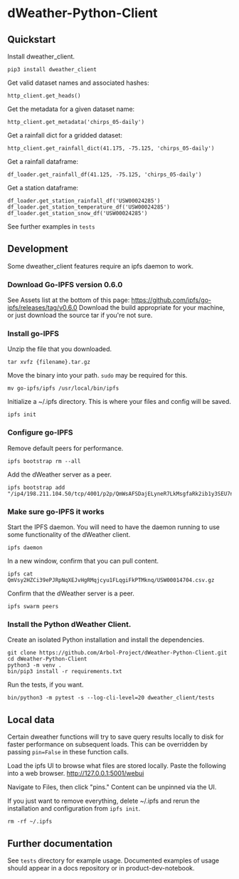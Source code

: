 # dWeather-Python-Client

## Quickstart

Install dweather_client.

    pip3 install dweather_client
    
Get valid dataset names and associated hashes:

    http_client.get_heads()
    
Get the metadata for a given dataset name:

    http_client.get_metadata('chirps_05-daily')
    
Get a rainfall dict for a gridded dataset:

    http_client.get_rainfall_dict(41.175, -75.125, 'chirps_05-daily')

Get a rainfall dataframe:

    df_loader.get_rainfall_df(41.125, -75.125, 'chirps_05-daily')
    
Get a station dataframe:

    df_loader.get_station_rainfall_df('USW00024285')
    df_loader.get_station_temperature_df('USW00024285')
    df_loader.get_station_snow_df('USW00024285')

See further examples in `tests`

## Development

Some dweather_client features require an ipfs daemon to work.

### Download Go-IPFS version 0.6.0
See Assets list at the bottom of this page: https://github.com/ipfs/go-ipfs/releases/tag/v0.6.0
Download the build appropriate for your machine, or just download the source tar if you're not sure.

### Install go-IPFS

Unzip the file that you downloaded.

    tar xvfz {filename}.tar.gz

Move the binary into your path. `sudo` may be required for this.

    mv go-ipfs/ipfs /usr/local/bin/ipfs

Initialize a ~/.ipfs directory. This is where your files and config will be saved.

    ipfs init

### Configure go-IPFS

Remove default peers for performance.

    ipfs bootstrap rm --all

Add the dWeather server as a peer.

    ipfs bootstrap add  "/ip4/198.211.104.50/tcp/4001/p2p/QmWsAFSDajELyneR7LkMsgfaRk2ib1y3SEU7nQuXSNPsQV"

### Make sure go-IPFS it works

Start the IPFS daemon. You will need to have the daemon running to use some functionality of the dWeather client.

    ipfs daemon

In a new window, confirm that you can pull content.

    ipfs cat QmVsy2HZCi39ePJRpNqXEJvHgRMqjcyu1FLqgiFkPTMknq/USW00014704.csv.gz

Confirm that the dWeather server is a peer.

    ipfs swarm peers

### Install the Python dWeather Client.

Create an isolated Python installation and install the dependencies.

    git clone https://github.com/Arbol-Project/dWeather-Python-Client.git
    cd dWeather-Python-Client
    python3 -m venv .
    bin/pip3 install -r requirements.txt

Run the tests, if you want.

    bin/python3 -m pytest -s --log-cli-level=20 dweather_client/tests

## Local data

Certain dweather functions will try to save query results locally to disk for faster performance on subsequent loads. This can be overridden by passing `pin=False` in these function calls.

Load the ipfs UI to browse what files are stored locally. Paste the following into a web browser. http://127.0.0.1:5001/webui

Navigate to Files, then click "pins." Content can be unpinned via the UI.

If you just want to remove everything, delete ~/.ipfs and rerun the installation and configuration from `ipfs init`.

    rm -rf ~/.ipfs

## Further documentation

See `tests` directory for example usage. Documented examples of usage should appear in a docs repository or in product-dev-notebook.
